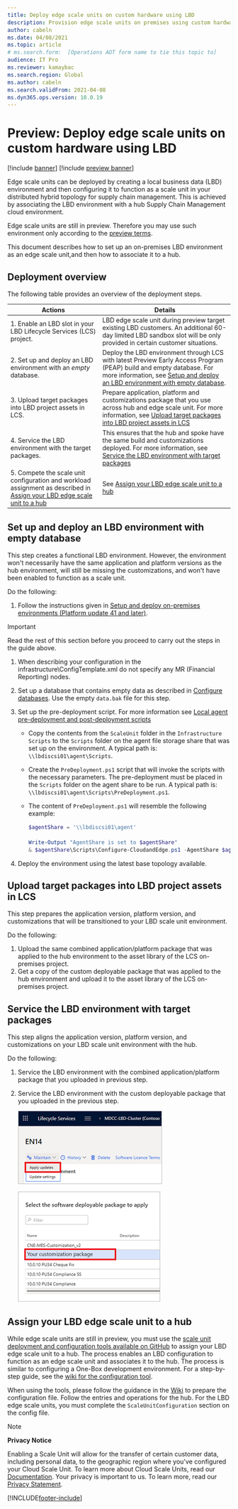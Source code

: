 ```yaml
---
title: Deploy edge scale units on custom hardware using LBD
description: Provision edge scale units on premises using custom hardware and LBD based deployment
author: cabeln
ms.date: 04/08/2021
ms.topic: article
# ms.search.form:  [Operations AOT form name to tie this topic to]
audience: IT Pro
ms.reviewer: kamaybac
ms.search.region: Global
ms.author: cabeln
ms.search.validFrom: 2021-04-08
ms.dyn365.ops.version: 10.0.19
---
```


# Preview: Deploy edge scale units on custom hardware using LBD

[!include [banner](../includes/banner.md)]
[!include [preview banner](../includes/preview-banner.md)]

Edge scale units can be deployed by creating a local business data (LBD) environment and then configuring it to function as a scale unit in your distributed hybrid topology for supply chain management. This is achieved by associating the LBD environment with a hub Supply Chain Management cloud environment.  

Edge scale units are still in preview. Therefore you may use such environment only according to the [preview terms](https://aka.ms/scmcnepreviewterms).

This document describes how to set up an on-premises LBD environment as an edge scale unit,and then how to associate it to a hub.

## Deployment overview

The following table provides an overview of the deployment steps.

|Actions  |Details  |
|---------|---------|
|1. Enable an LBD slot in your LBD Lifecycle Services (LCS) project.|LBD edge scale unit during preview target existing LBD customers. An additional 60-day limited LBD sandbox slot will be only provided in certain customer situations.|
|2. Set up and deploy an LBD environment with an *empty* database. | Deploy the LBD environment through LCS with latest Preview Early Access Program (PEAP) build and empty database. For more information, see [Setup and deploy an LBD environment with empty database](#set-up-deploy). |
|3. Upload target packages into LBD project assets  in LCS.|Prepare application, platform and customizations package that you use across hub and edge scale unit. For more information, see [Upload target packages into LBD project assets in LCS](#upload-packages) |
|4. Service the LBD environment with the target packages.|This ensures that the hub and spoke have the same build and customizations deployed. For more information, see [Service the LBD environment with target packages](#service-target-packages)|
|5. Compete the scale unit configuration and workload assignment as described in [Assign your LBD edge scale unit to a hub](#step-2-assign-your-lbd-edge-scale-unit-to-a-hub) |See [Assign your LBD edge scale unit to a hub](#assign-edge-to-hub) |

<a name="set-up-deploy"></a>

## Set up and deploy an LBD environment with empty database

This step creates a functional LBD environment. However, the environment won't necessarily have the same application and platform versions as the hub environment, will still be missing the customizations, and won't have been enabled to function as a scale unit.

Do the following:

1. Follow the instructions given in [Setup and deploy on-premises environments (Platform update 41 and later)](../../fin-ops-core/dev-itpro/deployment/setup-deploy-on-premises-pu41.md).

> [!IMPORTANT]
> Read the rest of this section before you proceed to carry out the steps in the guide above.

1. When describing your configuration in the infrastructure\ConfigTemplate.xml do not specify any MR (Financial Reporting) nodes.
1. Set up a database that contains empty data as described in [Configure databases](../../fin-ops-core/dev-itpro/deployment/setup-deploy-on-premises-pu41.md#configuredb). Use the empty `data.bak` file for this step.
1. Set up the pre-deployment script. For more information see [Local agent pre-deployment and post-deployment scripts](../../fin-ops-core/dev-itpro/lifecycle-services/pre-post-scripts.md)

    - Copy the contents from the `ScaleUnit` folder in the `Infrastructure Scripts` to the `Scripts` folder on the agent file storage share that was set up on the environment. A typical path is: `\\lbdiscsi01\agent\Scripts`.
    - Create the `PreDeployment.ps1` script that will invoke the scripts with the necessary parameters. The pre-deployment must be placed in the `Scripts` folder on the agent share to be run. A typical path is: `\\lbdiscsi01\agent\Scripts\PreDeployment.ps1`.
    - The content of `PreDeployment.ps1` will resemble the following example:

        ```powershell
        $agentShare = '\\lbdiscsi01\agent'
        
        Write-Output "AgentShare is set to $agentShare" 
        & $agentShare\Scripts\Configure-CloudandEdge.ps1 -AgentShare $agentShare -InstanceId '@A' -DatabaseServer 'lbdsqla01.contoso.com' -DatabaseName 'AXDB'
        ```

1. Deploy the environment using the latest base topology available.

<a name="upload-packages"></a>

## Upload target packages into LBD project assets in LCS

This step prepares the application version, platform version, and customizations that will be transitioned to your LBD scale unit environment.

Do the following:

1. Upload the same combined application/platform package that was applied to the hub environment to the asset library of the LCS on-premises project.
1. Get a copy of the custom deployable package that was applied to the hub environment and upload it to the asset library of the LCS on-premises project.

<a name="service-target-packages"></a>

## Service the LBD environment with target packages

This step aligns the application version, platform version, and customizations on your LBD scale unit environment with the hub.

Do the following:

1. Service the LBD environment with the combined application/platform package that you uploaded in previous step.
1. Service the LBD environment with the custom deployable package that you uploaded in the previous step.

    ![Service LBD Environment 1](media/cloud_edge-lbd-lcs-servicelbdenv1.png "Service LBD Environment 1")

    ![Service LBD Environment 2](media/cloud_edge-lbd-lcs-servicelbdenv2.png "Service LBD Environment 2")

<a name="assign-edge-to-hub"></a>

## Assign your LBD edge scale unit to a hub

While edge scale units are still in preview, you must use the [scale unit deployment and configuration tools available on GitHub](https://github.com/microsoft/SCMScaleUnitDevTools) to assign your LBD edge scale unit to a hub. The process enables an LBD configuration to function as an edge scale unit and associates it to the hub. The process is similar to configuring a One-Box development environment. For a step-by-step guide, see the [wiki for the configuration tool](https://github.com/microsoft/SCMScaleUnitDevTools/wiki/Step-by-step-usage-guide).

When using the tools, please follow the guidance in the [Wiki](https://github.com/microsoft/SCMScaleUnitDevTools/wiki/Step-by-step-usage-guide) to prepare the configuration file. Follow the entries and operations for the hub. For the LBD edge scale units, you must complete the `ScaleUnitConfiguration` section on the config file.

> [!Note]
> **Privacy Notice**
>
> Enabling a Scale Unit will allow for the transfer of certain customer data, including personal data, to the geographic region where you've configured your Cloud Scale Unit. To learn more about Cloud Scale Units, read our [Documentation](https://aka.ms/scmcne).
Your privacy is important to us. To learn more, read our [Privacy Statement](https://go.microsoft.com/fwlink/?LinkId=521839).

[!INCLUDE[footer-include](../../includes/footer-banner.md)]

